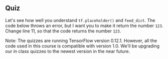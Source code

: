 ## Quiz

Let's see how well you understand `tf.placeholder()` and `feed_dict`. The code below throws an error, but I want you to make it return the number `123`. Change line 11, so that the code returns the number `123`.

Note: The quizzes are running TensorFlow version 0.12.1. However, all the code used in this course is compatible with version 1.0. We'll be upgrading our in class quizzes to the newest version in the near future.